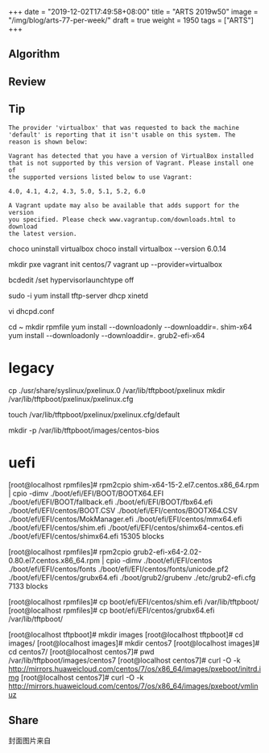 +++
date = "2019-12-02T17:49:58+08:00"
title = "ARTS 2019w50"
image = "/img/blog/arts-77-per-week/"
draft = true
weight = 1950
tags = ["ARTS"]
+++


<!--more-->

## Algorithm

## Review

## Tip

```
The provider 'virtualbox' that was requested to back the machine
'default' is reporting that it isn't usable on this system. The
reason is shown below:

Vagrant has detected that you have a version of VirtualBox installed
that is not supported by this version of Vagrant. Please install one of
the supported versions listed below to use Vagrant:

4.0, 4.1, 4.2, 4.3, 5.0, 5.1, 5.2, 6.0

A Vagrant update may also be available that adds support for the version
you specified. Please check www.vagrantup.com/downloads.html to download
the latest version.
```

choco uninstall virtualbox
choco install virtualbox --version 6.0.14



mkdir pxe
vagrant init centos/7
vagrant up --provider=virtualbox

bcdedit /set hypervisorlaunchtype off

sudo -i
 yum install tftp-server dhcp xinetd

 vi dhcpd.conf

cd ~
mkdir rpmfile
yum install --downloadonly --downloaddir=. shim-x64
yum install --downloadonly --downloaddir=. grub2-efi-x64

# legacy
 cp ./usr/share/syslinux/pxelinux.0 /var/lib/tftpboot/pxelinux
  mkdir /var/lib/tftpboot/pxelinux/pxelinux.cfg

  touch /var/lib/tftpboot/pxelinux/pxelinux.cfg/default

   mkdir -p /var/lib/tftpboot/images/centos-bios


# uefi

[root@localhost rpmfiles]# rpm2cpio shim-x64-15-2.el7.centos.x86_64.rpm | cpio -dimv
./boot/efi/EFI/BOOT/BOOTX64.EFI
./boot/efi/EFI/BOOT/fallback.efi
./boot/efi/EFI/BOOT/fbx64.efi
./boot/efi/EFI/centos/BOOT.CSV
./boot/efi/EFI/centos/BOOTX64.CSV
./boot/efi/EFI/centos/MokManager.efi
./boot/efi/EFI/centos/mmx64.efi
./boot/efi/EFI/centos/shim.efi
./boot/efi/EFI/centos/shimx64-centos.efi
./boot/efi/EFI/centos/shimx64.efi
15305 blocks


[root@localhost rpmfiles]# rpm2cpio grub2-efi-x64-2.02-0.80.el7.centos.x86_64.rpm | cpio -dimv
./boot/efi/EFI/centos
./boot/efi/EFI/centos/fonts
./boot/efi/EFI/centos/fonts/unicode.pf2
./boot/efi/EFI/centos/grubx64.efi
./boot/grub2/grubenv
./etc/grub2-efi.cfg
7133 blocks

[root@localhost rpmfiles]# cp boot/efi/EFI/centos/shim.efi /var/lib/tftpboot/
[root@localhost rpmfiles]# cp boot/efi/EFI/centos/grubx64.efi /var/lib/tftpboot/

[root@localhost tftpboot]# mkdir images
[root@localhost tftpboot]# cd images/
[root@localhost images]# mkdir centos7
[root@localhost images]# cd centos7/
[root@localhost centos7]# pwd
/var/lib/tftpboot/images/centos7
[root@localhost centos7]# curl -O -k http://mirrors.huaweicloud.com/centos/7/os/x86_64/images/pxeboot/initrd.img
[root@localhost centos7]# curl -O -k http://mirrors.huaweicloud.com/centos/7/os/x86_64/images/pxeboot/vmlinuz

## Share



封面图片来自 []() <a href="h"><i class="fa fa-dribbble" aria-hidden="true"></i> </a>